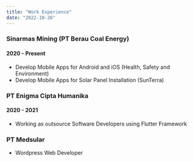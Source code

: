 ```yaml
---
title: "Work Experience"
date: "2022-10-26"
---
```



### Sinarmas Mining (PT Berau Coal Energy)

#### 2020 - Present

- Develop Mobile Apps for Android and iOS (Health, Safety and Environment)
- Develop Mobile Apps for Solar Panel Installation (SunTerra)

### PT Enigma Cipta Humanika

#### 2020 - 2021

- Working as outsource Software Developers using Flutter Framework

### PT Medsular

- Wordpress Web Developer
